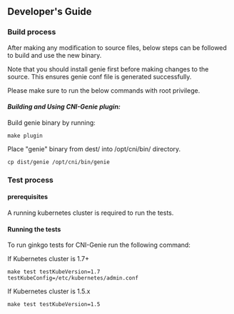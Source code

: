## Developer's Guide

### Build process

After making any modification to source files, below steps can be followed to build and use the new binary. 

Note that you should install genie first before making changes to the source. This ensures genie conf file is generated successfully.

Please make sure to run the below commands with root privilege.

#### *Building and Using CNI-Genie plugin:*

Build genie binary by running:
```
make plugin
```
Place "genie" binary from dest/ into /opt/cni/bin/ directory.
```
cp dist/genie /opt/cni/bin/genie
```
### Test process

#### prerequisites

A running kubernetes cluster is required to run the tests.

#### Running the tests

To run ginkgo tests for CNI-Genie run the following command:

If Kubernetes cluster is 1.7+
```
make test testKubeVersion=1.7 testKubeConfig=/etc/kubernetes/admin.conf
```

If Kubernetes cluster is 1.5.x
```
make test testKubeVersion=1.5
